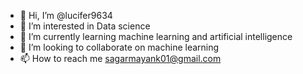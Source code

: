 - 👋 Hi, I’m @lucifer9634
- 👀 I’m interested in Data science
- 🌱 I’m currently learning machine learning and artificial intelligence 
- 💞️ I’m looking to collaborate on machine learning
- 📫 How to reach me sagarmayank01@gmail.com

<!---
lucifer9634/lucifer9634 is a ✨ special ✨ repository because its `README.md` (this file) appears on your GitHub profile.
You can click the Preview link to take a look at your changes.
--->
